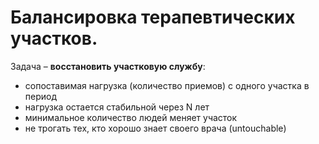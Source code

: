 # Балансировка терапевтических участков.

Задача – **восстановить участковую службу**:
* cопоставимая нагрузка (количество приемов) с одного участка в период
* нагрузка остается стабильной через N лет
* минимальное количество людей меняет участок
* не трогать тех, кто хорошо знает своего врача (untouchable)
